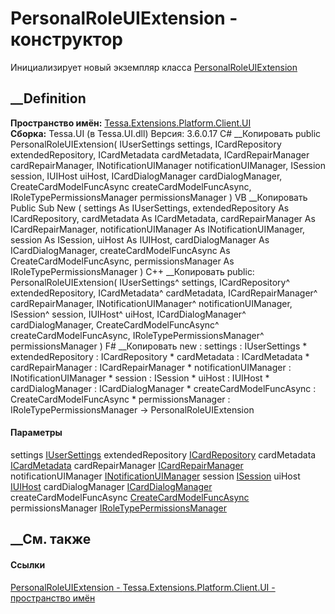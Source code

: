 # PersonalRoleUIExtension - конструктор
Инициализирует новый экземпляр класса
[PersonalRoleUIExtension](T_Tessa_Extensions_Platform_Client_UI_PersonalRoleUIExtension.htm)
##  __Definition
 **Пространство имён:**
[Tessa.Extensions.Platform.Client.UI](N_Tessa_Extensions_Platform_Client_UI.htm)  
 **Сборка:** Tessa.UI (в Tessa.UI.dll) Версия: 3.6.0.17
C# __Копировать
     public PersonalRoleUIExtension(
    	IUserSettings settings,
    	ICardRepository extendedRepository,
    	ICardMetadata cardMetadata,
    	ICardRepairManager cardRepairManager,
    	INotificationUIManager notificationUIManager,
    	ISession session,
    	IUIHost uiHost,
    	ICardDialogManager cardDialogManager,
    	CreateCardModelFuncAsync createCardModelFuncAsync,
    	IRoleTypePermissionsManager permissionsManager
    )
VB __Копировать
     Public Sub New ( 
    	settings As IUserSettings,
    	extendedRepository As ICardRepository,
    	cardMetadata As ICardMetadata,
    	cardRepairManager As ICardRepairManager,
    	notificationUIManager As INotificationUIManager,
    	session As ISession,
    	uiHost As IUIHost,
    	cardDialogManager As ICardDialogManager,
    	createCardModelFuncAsync As CreateCardModelFuncAsync,
    	permissionsManager As IRoleTypePermissionsManager
    )
C++ __Копировать
     public:
    PersonalRoleUIExtension(
    	IUserSettings^ settings, 
    	ICardRepository^ extendedRepository, 
    	ICardMetadata^ cardMetadata, 
    	ICardRepairManager^ cardRepairManager, 
    	INotificationUIManager^ notificationUIManager, 
    	ISession^ session, 
    	IUIHost^ uiHost, 
    	ICardDialogManager^ cardDialogManager, 
    	CreateCardModelFuncAsync^ createCardModelFuncAsync, 
    	IRoleTypePermissionsManager^ permissionsManager
    )
F# __Копировать
     new : 
            settings : IUserSettings * 
            extendedRepository : ICardRepository * 
            cardMetadata : ICardMetadata * 
            cardRepairManager : ICardRepairManager * 
            notificationUIManager : INotificationUIManager * 
            session : ISession * 
            uiHost : IUIHost * 
            cardDialogManager : ICardDialogManager * 
            createCardModelFuncAsync : CreateCardModelFuncAsync * 
            permissionsManager : IRoleTypePermissionsManager -> PersonalRoleUIExtension
#### Параметры
settings [IUserSettings](T_Tessa_UI_IUserSettings.htm)
extendedRepository [ICardRepository](T_Tessa_Cards_ICardRepository.htm)
cardMetadata [ICardMetadata](T_Tessa_Cards_ICardMetadata.htm)
cardRepairManager [ICardRepairManager](T_Tessa_Cards_ICardRepairManager.htm)
notificationUIManager
[INotificationUIManager](T_Tessa_UI_Notifications_INotificationUIManager.htm)
session [ISession](T_Tessa_Platform_Runtime_ISession.htm)
uiHost [IUIHost](T_Tessa_UI_IUIHost.htm)
cardDialogManager
[ICardDialogManager](T_Tessa_UI_Cards_ICardDialogManager.htm)
createCardModelFuncAsync
[CreateCardModelFuncAsync](T_Tessa_UI_Cards_CreateCardModelFuncAsync.htm)
permissionsManager
[IRoleTypePermissionsManager](T_Tessa_Roles_IRoleTypePermissionsManager.htm)
## __См. также
#### Ссылки
[PersonalRoleUIExtension -
](T_Tessa_Extensions_Platform_Client_UI_PersonalRoleUIExtension.htm)
[Tessa.Extensions.Platform.Client.UI - пространство
имён](N_Tessa_Extensions_Platform_Client_UI.htm)
